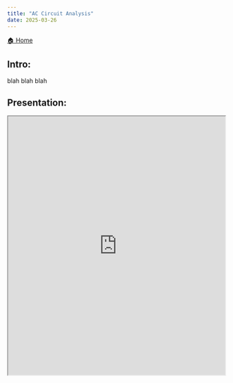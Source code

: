 ```yaml
---
title: "AC Circuit Analysis"
date: 2025-03-26
---
```


[🏠 Home](https://engineeringshare.github.io/engineering-hub)


## Intro:

blah blah blah

## Presentation:

<iframe src="https://EngineeringShare.github.io/engineering-hub/presentations/AC-Circuit-Analysis/AC Circuit Analysis.pdf" width="100%" height="600px">
</iframe>
